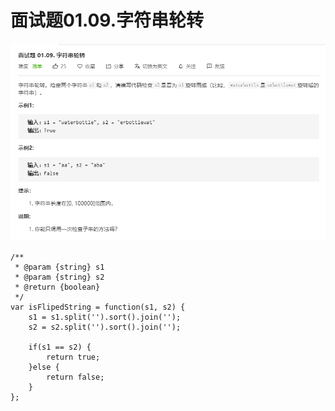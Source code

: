 # 面试题01.09.字符串轮转
![](img/面试题01.09.字符串轮转.png)  

```
/**
 * @param {string} s1
 * @param {string} s2
 * @return {boolean}
 */
var isFlipedString = function(s1, s2) {
    s1 = s1.split('').sort().join('');
    s2 = s2.split('').sort().join('');

    if(s1 == s2) {
        return true;
    }else {
        return false;
    }
};
```